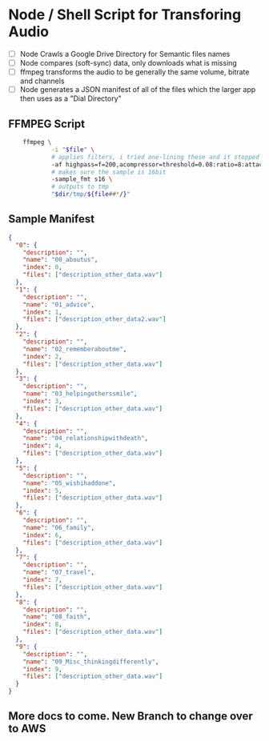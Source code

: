 # Node / Shell Script for Transforing Audio

- [ ] Node Crawls a Google Drive Directory for Semantic files names
- [ ] Node compares (soft-sync) data, only downloads what is missing
- [ ] ffmpeg transforms the audio to be generally the same volume, bitrate and channels
- [ ] Node generates a JSON manifest of all of the files which the larger app then uses as a "Dial Directory"

## FFMPEG Script

```bash
    ffmpeg \
            -i "$file" \
            # applies filters, i tried one-lining these and it stopped working
            -af highpass=f=200,acompressor=threshold=0.08:ratio=8:attack=200:release=2000:level_in=1,alimiter=level_in=3:limit=1 \
            # makes sure the sample is 16bit
            -sample_fmt s16 \
            # outputs to tmp
            "$dir/tmp/${file##*/}"
```

## Sample Manifest

```json
{
  "0": {
    "description": "",
    "name": "00_aboutus",
    "index": 0,
    "files": ["description_other_data.wav"]
  },
  "1": {
    "description": "",
    "name": "01_advice",
    "index": 1,
    "files": ["description_other_data2.wav"]
  },
  "2": {
    "description": "",
    "name": "02_rememberaboutme",
    "index": 2,
    "files": ["description_other_data.wav"]
  },
  "3": {
    "description": "",
    "name": "03_helpingotherssmile",
    "index": 3,
    "files": ["description_other_data.wav"]
  },
  "4": {
    "description": "",
    "name": "04_relationshipwithdeath",
    "index": 4,
    "files": ["description_other_data.wav"]
  },
  "5": {
    "description": "",
    "name": "05_wishihaddone",
    "index": 5,
    "files": ["description_other_data.wav"]
  },
  "6": {
    "description": "",
    "name": "06_family",
    "index": 6,
    "files": ["description_other_data.wav"]
  },
  "7": {
    "description": "",
    "name": "07_travel",
    "index": 7,
    "files": ["description_other_data.wav"]
  },
  "8": {
    "description": "",
    "name": "08_faith",
    "index": 8,
    "files": ["description_other_data.wav"]
  },
  "9": {
    "description": "",
    "name": "09_Misc_thinkingdifferently",
    "index": 9,
    "files": ["description_other_data.wav"]
  }
}
```

## More docs to come. New Branch to change over to AWS
